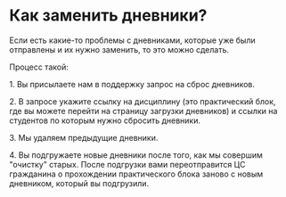 # Как заменить дневники?

Если есть какие-то проблемы с дневниками, которые уже были отправлены и их нужно заменить, то это можно сделать.

Процесс такой:

1\. Вы присылаете нам в поддержку запрос на сброс дневников.

2\. В запросе укажите ссылку на дисциплину (это практический блок, где вы можете перейти на страницу загрузки дневников) и ссылки на студентов по которым нужно сбросить дневники.

3\. Мы удаляем предыдущие дневники.

4\. Вы подгружаете новые дневники после того, как мы совершим "очистку" старых. После подгрузки вами переотправится ЦС гражданина о прохождении практического блока заново с новым дневником, который вы подгрузили.
